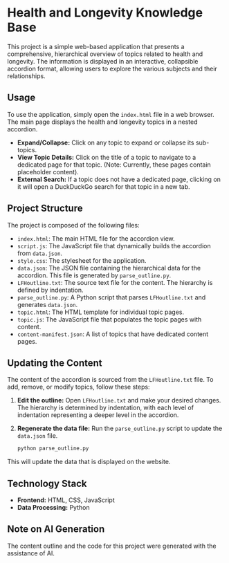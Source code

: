 # Health and Longevity Knowledge Base

This project is a simple web-based application that presents a comprehensive, hierarchical overview of topics related to health and longevity. The information is displayed in an interactive, collapsible accordion format, allowing users to explore the various subjects and their relationships.

## Usage

To use the application, simply open the `index.html` file in a web browser. The main page displays the health and longevity topics in a nested accordion.

-   **Expand/Collapse:** Click on any topic to expand or collapse its sub-topics.
-   **View Topic Details:** Click on the title of a topic to navigate to a dedicated page for that topic. (Note: Currently, these pages contain placeholder content).
-   **External Search:** If a topic does not have a dedicated page, clicking on it will open a DuckDuckGo search for that topic in a new tab.

## Project Structure

The project is composed of the following files:

-   `index.html`: The main HTML file for the accordion view.
-   `script.js`: The JavaScript file that dynamically builds the accordion from `data.json`.
-   `style.css`: The stylesheet for the application.
-   `data.json`: The JSON file containing the hierarchical data for the accordion. This file is generated by `parse_outline.py`.
-   `LFHoutline.txt`: The source text file for the content. The hierarchy is defined by indentation.
-   `parse_outline.py`: A Python script that parses `LFHoutline.txt` and generates `data.json`.
-   `topic.html`: The HTML template for individual topic pages.
-   `topic.js`: The JavaScript file that populates the topic pages with content.
-   `content-manifest.json`: A list of topics that have dedicated content pages.

## Updating the Content

The content of the accordion is sourced from the `LFHoutline.txt` file. To add, remove, or modify topics, follow these steps:

1.  **Edit the outline:** Open `LFHoutline.txt` and make your desired changes. The hierarchy is determined by indentation, with each level of indentation representing a deeper level in the accordion.
2.  **Regenerate the data file:** Run the `parse_outline.py` script to update the `data.json` file.

    ```bash
    python parse_outline.py
    ```

This will update the data that is displayed on the website.

## Technology Stack

-   **Frontend:** HTML, CSS, JavaScript
-   **Data Processing:** Python

## Note on AI Generation

The content outline and the code for this project were generated with the assistance of AI.
